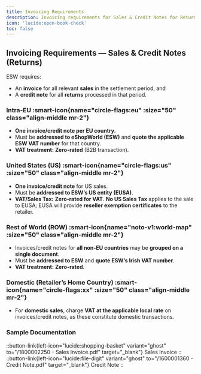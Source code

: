 ```yaml
---
title: Invoicing Requirements
description: Invoicing requirements for Sales & Credit Notes for Returns
icon: 'lucide:open-book-check'
toc: false
---
```


## Invoicing Requirements — Sales & Credit Notes (Returns)

ESW requires:
- An **invoice** for all relevant **sales** in the settlement period, and  
- A **credit note** for all **returns** processed in that period.

### Intra-EU :smart-icon{name="circle-flags:eu" :size="50" class="align-middle mr-2"}

- **One invoice/credit note per EU country.**
- Must be **addressed to eShopWorld (ESW)** and **quote the applicable ESW VAT number** for that country.
- **VAT treatment:** **Zero-rated** (B2B transaction).

### United States (US) :smart-icon{name="circle-flags:us" :size="50" class="align-middle mr-2"}

- **One invoice/credit note** for US sales.
- Must be **addressed to ESW’s US entity (EUSA)**.
- **VAT/Sales Tax:** **Zero-rated for VAT**. **No US Sales Tax** applies to the sale to EUSA; EUSA will provide **reseller exemption certificates** to the retailer.

### Rest of World (ROW) :smart-icon{name="noto-v1:world-map" :size="50" class="align-middle mr-2"}

- Invoices/credit notes for **all non-EU countries** may be **grouped on a single document**.
- Must be **addressed to ESW** and **quote ESW’s Irish VAT number**.
- **VAT treatment:** **Zero-rated**.

### Domestic (Retailer’s Home Country) :smart-icon{name="circle-flags:xx" :size="50" class="align-middle mr-2"}

- For **domestic sales**, charge **VAT at the applicable local rate** on invoices/credit notes, as these constitute domestic transactions.


### Sample Documentation

::button-link{left-icon="lucide:shopping-basket" variant="ghost" to="/1800002250 - Sales Invoice.pdf" target="_blank"}
  Sales Invoice
::
::button-link{left-icon="lucide:file-digit" variant="ghost" to="/1600001360 - Credit Note.pdf" target="_blank"}
  Credit Note
::
